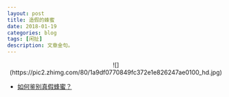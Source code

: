 ```yaml
---
layout: post
title: 造假的蜂蜜
date: 2018-01-19
categories: blog
tags: [闲扯]
description: 文章金句。
---
```


<center>
<p>![](https://pic2.zhimg.com/80/1a9df0770849fc372e1e826247ae0100_hd.jpg)</p>
</center>

- [如何鉴别真假蜂蜜？](https://www.zhihu.com/question/20463681)

